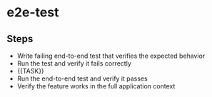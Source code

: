 # e2e-test

## Steps
- Write failing end-to-end test that verifies the expected behavior
- Run the test and verify it fails correctly
- {{TASK}}
- Run the end-to-end test and verify it passes
- Verify the feature works in the full application context
